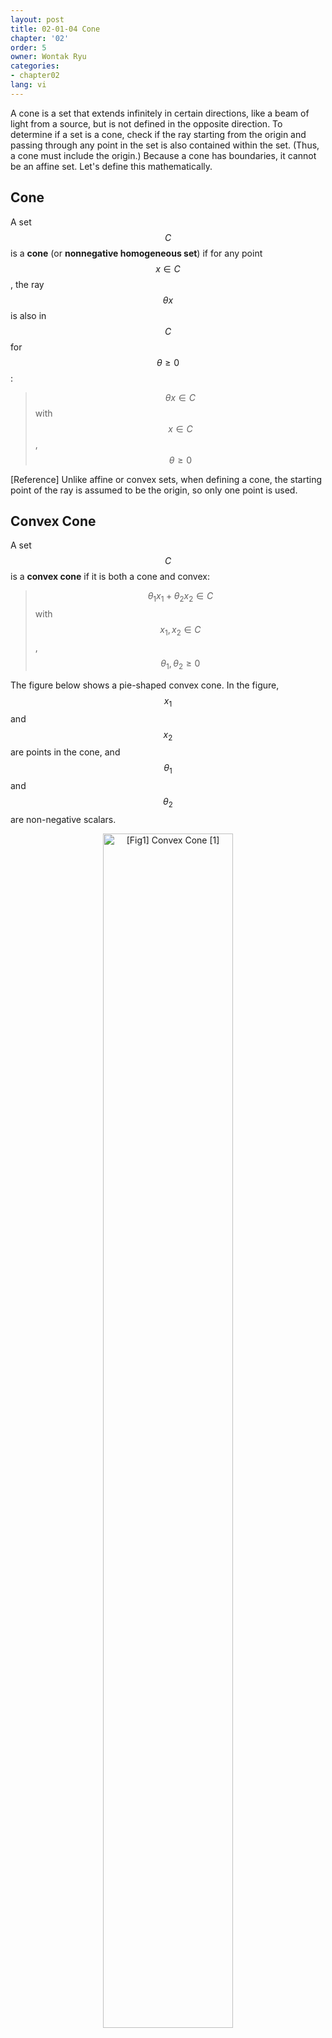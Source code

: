 ```yaml
---
layout: post
title: 02-01-04 Cone
chapter: '02'
order: 5
owner: Wontak Ryu
categories:
- chapter02
lang: vi
---
```


A cone is a set that extends infinitely in certain directions, like a beam of light from a source, but is not defined in the opposite direction. To determine if a set is a cone, check if the ray starting from the origin and passing through any point in the set is also contained within the set. (Thus, a cone must include the origin.) Because a cone has boundaries, it cannot be an affine set. Let's define this mathematically.

## Cone

A set $$C$$ is a **cone** (or **nonnegative homogeneous set**) if for any point $$x \in C$$, the ray $$\theta x$$ is also in $$C$$ for $$\theta \ge 0$$:
> $$\theta x \in C$$ with $$x \in C$$, $$\theta \ge 0$$

[Reference] Unlike affine or convex sets, when defining a cone, the starting point of the ray is assumed to be the origin, so only one point is used.

## Convex Cone

A set $$C$$ is a **convex cone** if it is both a cone and convex:
> $$\theta_1 x_1 + \theta_2 x_2 \in C$$ with $$x_1, x_2 \in C$$, $$\theta_1, \theta_2 \ge 0$$

The figure below shows a pie-shaped convex cone. In the figure, $$x_1$$ and $$x_2$$ are points in the cone, and $$\theta_1$$ and $$\theta_2$$ are non-negative scalars.

<figure class="image" style="align: center;">
<p align="center">
  <img src="{{ site.baseurl  }}/img/chapter_img/chapter02/02.04_Convex_Cone.png" alt="[Fig1] Convex Cone [1]" width="70%">
  <figcaption style="text-align: center;">[Fig1] Convex Cone [1]</figcaption>
</p>
</figure>

## Conic combination

A linear combination of several points where all coefficients are non-negative is called a **conic combination** (or **nonnegative linear combination**):
> A point of the form $$\theta_1 x_1 + \theta_2 x_2 + \cdots + \theta_k x_k$$ with $$\theta_i \ge 0, i = 1,  ..., k$$

If every conic combination of points in a set $$C$$ is also in $$C$$, then $$C$$ is a conic set.

## Conic hull

The set of all conic combinations of points in $$C \subseteq \mathbb{R}^n$$ is called the **conic hull** of $$C$$. The conic hull is always the smallest convex cone containing $$C$$:
> $$ \{ \theta_1 x_1 + \cdots + \theta_k x_k \mid x_i \in C, \theta_i \ge 0, i = 1, ..., k \} $$



